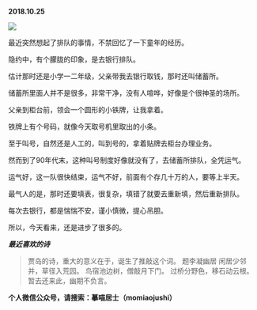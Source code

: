 
          
            
**2018.10.25**



![](//upload-images.jianshu.io/upload_images/51001-41d64a4d94c313b2.jpeg)




最近突然想起了排队的事情，不禁回忆了一下童年的经历。

隐约中，有个朦胧的印象，是去银行排队。

估计那时还是小学一二年级，父亲带我去银行取钱，那时还叫储蓄所。

储蓄所里面人并不是很多，非常干净，没有人喧哗，好像是个很神圣的场所。

父亲到柜台前，领会一个圆形的小铁牌，让我拿着。

铁牌上有个号码，就像今天取号机里取出的小条。

至于叫号，自然还是人工的，叫到号的，拿着贴牌去柜台办理业务。

然而到了90年代末，这种叫号制度好像就没有了，去储蓄所排队，全凭运气。

运气好，这一队很快结束，运气不好，前面有个存几十万的人，要等上半天。

最气人的是，那时还要填表，很复杂，填错了就要去重新填，然后重新排队。

每次去银行，都是惴惴不安，谨小慎微，提心吊胆。

所以，今天看来，还是进步了很多的。


***最近喜欢的诗***
>贾岛的诗，重大的意义在于，诞生了推敲这个词。
题李凝幽居
闲居少邻并，草径入荒园。
鸟宿池边树，僧敲月下门。
过桥分野色，移石动云根。
暂去还来此，幽期不负言。




**个人微信公众号，请搜索：摹喵居士（momiaojushi）**

          
        